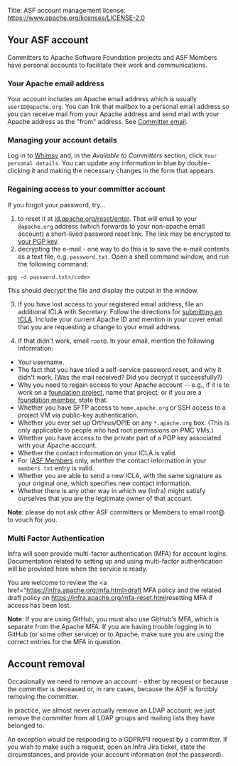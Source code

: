 Title: ASF account management
license: https://www.apache.org/licenses/LICENSE-2.0

## Your ASF account

Committers to Apache Software Foundation projects and ASF Members have personal accounts to facilitate their work and communications.

### Your Apache email address

Your account includes an Apache email address which is usually `userID@apache.org`. You can link that mailbox to a personal email address so you can receive mail from your Apache address and send mail with your Apache address as the "from" address. See <a href="https://infra.apache.org/committer-email.html">Committer email</a>.

### Managing your account details

Log in to <a href="https://whimsy.apache.org/" target="_blank">Whimsy</a> and, in the _Available to Committers_ section, click `Your personal details`. You can update any information in blue by double-clicking it and making the necessary changes in the form that appears.

### Regaining access to your committer account 

If you forgot your password, try...

  1. to reset it at <a href="https://id.apache.org/reset/enter" target="_blank">id.apache.org/reset/enter</a>. That will email to
your `@apache.org` address (which forwards to your non-apache email account) a short-lived password reset link. The link may be encrypted to <a href="https://home.apache.org/keys/committer/" target="_blank">your PGP key</a>.
  1. decrypting the e-mail - one way to do this is to save the e-mail contents as a text file, e.g. `password.txt`. Open a shell command window, and run the following command:

```
gpg -d password.txt</code>
```

This should decrypt the file and display the output in the window.

  3. If you have lost access to your registered email address, file an additional ICLA with Secretary. Follow the directions for <a href="https://www.apache.org/licenses/#submitting" target="_blank">submitting an ICLA</a>. Include your current Apache ID and mention in your cover email that you are requesting a change to your email address.

  4. If that didn't work, email `root@`. In your email, mention the following information:
 
  - Your username.
  - The fact that you have tried a self-service password reset, and why it didn't work. (Was the mail received? Did you decrypt it successfully?)
  - Why you need to regain access to your Apache account -- e.g., if it is to work on a <a href="https://www.apache.org/foundation/" target="_blank">foundation project</a>, name that project; or if you are a <a href="https://www.apache.org/foundation/members" target="_blank">foundation member</a>, state that.
  - Whether you have SFTP access to <code>home.apache.org</code> or SSH access to a project VM via public-key authentication.
  - Whether you ever set up Orthrus/OPIE on any `*.apache.org` box. (This is only applicable to people who had root permissions on PMC VMs.)
  - Whether you have access to the private part of a PGP key associated with your Apache account.
  - Whether the contact information on your ICLA is valid.
  - For (<a href="https://www.apache.org/foundation/members" target="_blank">ASF Members</a> only, whether the contact information in your `members.txt` entry is valid.
  - Whether you are able to send a new ICLA, with the same signature as your original one, which specifies new contact information.
  - Whether there is any other way in which we (Infra) might satisfy ourselves that you are the legitimate owner of that account.

**Note**: please do not ask other ASF committers or Members to email root@ to vouch for you.

### Multi Factor Authentication
Infra will soon provide multi-factor authentication (MFA) for account logins. Documentation related to setting up and using multi-factor authentication will be provided here when the service is ready.

You are welcome to review the <a href="https://infra.apache.org/mfa.html>draft MFA policy</a> and the related draft policy on <https://infra.apache.org/mfa-reset.html>resetting MFA if access has been lost</a>.

**Note**: If you are using GitHub, you must also use GitHub's MFA, which is separate from the Apache MFA. If you are having trouble logging in to GitHub (or some other service) or to Apache, make sure you are using the correct entries for the MFA in question.

## Account removal 
Occasionally we need to remove an account - either by request or because the committer is deceased or, in rare cases, because the ASF is forcibly removing the committer. 

In practice, we almost never actually remove an LDAP account; we just remove the committer from all LDAP groups and mailing lists they have belonged to.

An exception would be responding to a GDPR/PII request by a committer. If you wish to make such a request, open an Infra Jira ticket, state the circumstances, and provide your account information (not the password).

